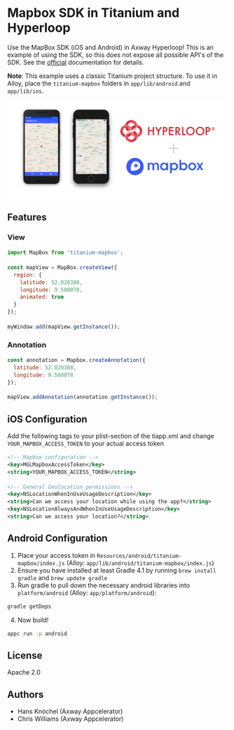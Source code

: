 # Mapbox SDK in Titanium and Hyperloop

Use the MapBox SDK (iOS and Android) in Axway Hyperloop! This is an example of using the SDK, so this does not expose all possible API's
of the SDK. See the [official](https://www.mapbox.com/ios-sdk/) documentation for details.

**Note**: This example uses a classic Titanium project structure. To use it in Alloy, place the `titanium-mapbox` folders in `app/lib/android` and `app/lib/ios`.

<img src="example.jpg" width="800" alt="Mapbox SDK in Appcelerator Hyperloop" />

## Features

### View

```js
import MapBox from 'titanium-mapbox';

const mapView = MapBox.createView({
  region: {
    latitude: 52.020388,
    longitude: 9.580078,
    animated: true
  }
});

myWindow.add(mapView.getInstance());
```

### Annotation

```js
const annotation = Mapbox.createAnnotation({
  latitude: 52.020388,
  longitude: 9.580078
});

mapView.addAnnotation(annotation.getInstance());
```

## iOS Configuration

Add the following tags to your plist-section of the tiapp.xml and change `YOUR_MAPBOX_ACCESS_TOKEN` to your
actual access token
```xml
<!-- Mapbox configuration -->
<key>MGLMapboxAccessToken</key>
<string>YOUR_MAPBOX_ACCESS_TOKEN</string>

<!-- General Geolocation permissions -->
<key>NSLocationWhenInUseUsageDescription</key>
<string>Can we access your location while using the app?</string>
<key>NSLocationAlwaysAndWhenInUseUsageDescription</key>
<string>Can we access your location?</string>
```

## Android Configuration
1. Place your access token in `Resources/android/titanium-mapbox/index.js` (Alloy: `app/lib/android/titanium-mapbox/index.js`)
2. Ensure you have installed at least Gradle 4.1 by running `brew install gradle` and `brew update gradle`
3. Run gradle to pull down the necessary android libraries into `platform/android` (Alloy: `app/platform/android`):
```sh
gradle getDeps
```
4. Now build!
```sh
appc run -p android
```

## License

Apache 2.0

## Authors

- Hans Knöchel (Axway Appcelerator)
- Chris Williams (Axway Appcelerator)
